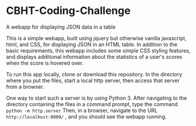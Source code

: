 # CBHT-Coding-Challenge
A webapp for displaying JSON data in a table

This is a simple webapp, built using jquery but otherwise vanilla javascript, html, and CSS, for displaying JSON in an HTML table. In addition to the basic requirements, this webapp includes some simple CSS styling features, and displays additional information about the statistics of a user's scores when the score is hovered over.

To run this app locally, clone or download this repository. In the directory where you put the files, start a local http server, then access that server from a browser.

One way to start such a server is by using Python 3. After navigating to the directory containing the files in a command prompt, type the command 
```python -m http.server```
Then, in a browser, navigate to the URL 
```http://localhost:8000/```
, and you should see the webapp running.
